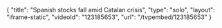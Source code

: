{
    "title": "Spanish stocks fall amid Catalan crisis",
    "type": "solo",
    "layout": "iframe-static",
    "videoId": "123185653",
    "url": "\/tvpembed\/123185653"
}